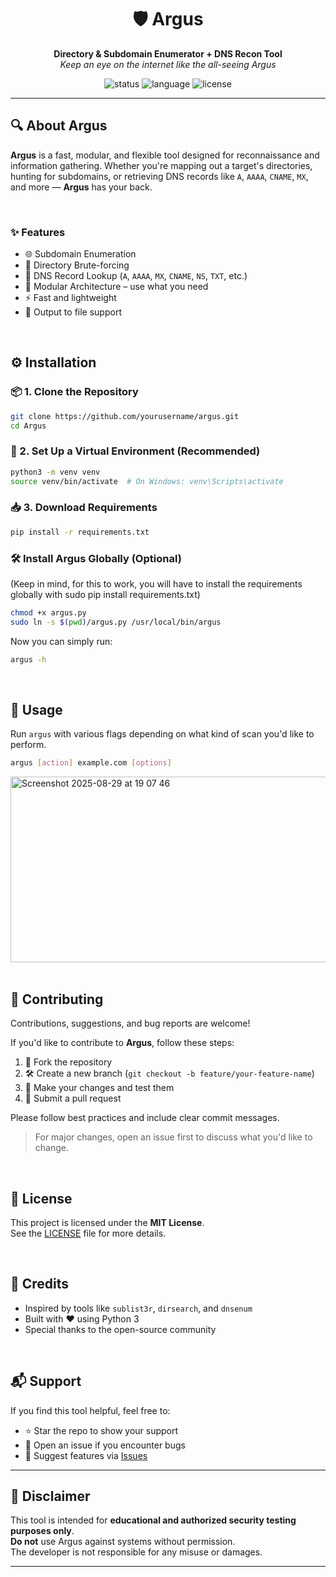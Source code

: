 <h1 align="center">🛡️ Argus</h1>
<p align="center">
  <strong>Directory & Subdomain Enumerator + DNS Recon Tool</strong><br>
  <em>Keep an eye on the internet like the all-seeing Argus</em>
</p>

<p align="center">
  <img src="https://img.shields.io/badge/status-active-brightgreen" alt="status">
  <img src="https://img.shields.io/badge/language-python-blue" alt="language">
  <img src="https://img.shields.io/badge/license-MIT-lightgrey" alt="license">
</p>

---

## 🔍 About Argus

**Argus** is a fast, modular, and flexible tool designed for reconnaissance and information gathering. Whether you're mapping out a target's directories, hunting for subdomains, or retrieving DNS records like `A`, `AAAA`, `CNAME`, `MX`, and more — **Argus** has your back.

<br>

### ✨ Features

- 🌐 Subdomain Enumeration 
- 📁 Directory Brute-forcing 
- 📄 DNS Record Lookup (`A`, `AAAA`, `MX`, `CNAME`, `NS`, `TXT`, etc.)
- 🧩 Modular Architecture – use what you need
- ⚡ Fast and lightweight
- 💾 Output to file support

<br>

## ⚙️ Installation

### 📦 1. Clone the Repository

```bash
git clone https://github.com/yourusername/argus.git
cd Argus
```

### 🐍 2. Set Up a Virtual Environment (Recommended)

```bash
python3 -m venv venv
source venv/bin/activate  # On Windows: venv\Scripts\activate
```

### 📥 3. Download Requirements

```bash
pip install -r requirements.txt
```

### 🛠️ Install Argus Globally (Optional)

(Keep in mind, for this to work, you will have to install the requirements globally with sudo pip install requirements.txt)
```bash
chmod +x argus.py
sudo ln -s $(pwd)/argus.py /usr/local/bin/argus
```

Now you can simply run:
```bash
argus -h
```

<br>

## 🚀 Usage

Run `argus` with various flags depending on what kind of scan you'd like to perform.

```bash
argus [action] example.com [options]
```

<img width="869" height="297" alt="Screenshot 2025-08-29 at 19 07 46" src="https://github.com/user-attachments/assets/c9ca7cf1-ec0b-4c4b-9bec-524c1e3c7ab8" />

<br>
<br>

## 🤝 Contributing

Contributions, suggestions, and bug reports are welcome!

If you'd like to contribute to **Argus**, follow these steps:

1. 🍴 Fork the repository
2. 🛠️ Create a new branch (`git checkout -b feature/your-feature-name`)
3. 🧪 Make your changes and test them
4. 📩 Submit a pull request

Please follow best practices and include clear commit messages.

> For major changes, open an issue first to discuss what you'd like to change.

<br>

## 📄 License

This project is licensed under the **MIT License**.  
See the [LICENSE](LICENSE) file for more details.

<br>

## 🙏 Credits

- Inspired by tools like `sublist3r`, `dirsearch`, and `dnsenum`
- Built with ❤️ using Python 3
- Special thanks to the open-source community

<br>

## 📬 Support

If you find this tool helpful, feel free to:

- ⭐ Star the repo to show your support
- 🐞 Open an issue if you encounter bugs
- 🧠 Suggest features via [Issues](../../issues)

---

## 📌 Disclaimer

This tool is intended for **educational and authorized security testing purposes only**.  
**Do not** use Argus against systems without permission.  
The developer is not responsible for any misuse or damages.

---






